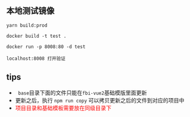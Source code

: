 ## 本地测试镜像
```shell
yarn build:prod

docker build -t test .

docker run -p 8008:80 -d test

localhost:8008 打开验证
```
## tips
- ` base`目录下面的文件只能在`fbi-vue2`基础模版里面更新
- 更新之后，执行 `npm run copy` 可以拷贝更新之后的文件到对应的项目中
- <span style='color:red'>项目目录和基础模板需要放在同级目录下</span>